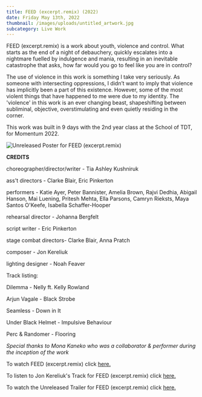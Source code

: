 ```yaml
---
title: FEED (excerpt.remix) (2022)
date: Friday May 13th, 2022
thumbnail: /images/uploads/untitled_artwork.jpg
subcategory: Live Work
---
```

FEED (excerpt.remix) is a work about youth, violence and control. What starts as the end of a night of debauchery, quickly escalates into a nightmare fuelled by indulgence and mania, resulting in an inevitable catastrophe that asks, how far would you go to feel like you are in control? 

The use of violence in this work is something I take very seriously. As someone with intersecting oppressions, I didn’t want to imply that violence has implicitly been a part of this existence. However, some of the most violent things that have happened to me were due to my identity. The 'violence' in this work is an ever changing beast, shapeshifting between subliminal, objective, overstimulating and even quietly residing in the corner.  

This work was built in 9 days with the 2nd year class at the School of TDT, for Momentum 2022. 

![](/images/uploads/feedexcerptremixposter.jpg "Unreleased Poster for FEED (excerpt.remix)")

**CREDITS**

choreographer/director/writer - Tia Ashley Kushniruk 

ass't directors - Clarke Blair, Eric Pinkerton

performers - Katie Ayer, Peter Bannister, Amelia Brown, Rajvi Dedhia, Abigail Hanson, Mai Luening, Pritesh Mehta, Ella Parsons, Camryn Rieksts, Maya Santos O'Keefe, Isabella Schaffer-Hooper

rehearsal director - Johanna Bergfelt

script writer - Eric Pinkerton

stage combat directors- Clarke Blair, Anna Pratch

composer - Jon Kereliuk

lighting designer - Noah Feaver

Track listing: 

Dilemma - Nelly ft. Kelly Rowland

Arjun Vagale - Black Strobe

Seamless - Down in It

Under Black Helmet - Impulsive Behaviour

Perc & Randomer - Flooring

*Special thanks to Mona Kaneko who was a collaborator & performer during the inception of the work*



To watch FEED (excerpt.remix) click [here.](https://youtu.be/RgMFXJk5JeY)

To listen to Jon Kereliuk's Track for FEED (excerpt.remix) click [here. ](https://youtu.be/9NHUaxq1bTs)

To watch the Unreleased Trailer for FEED (excerpt.remix) click [here. ](https://youtu.be/tlyMX84UjFg)